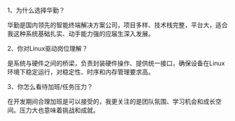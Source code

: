 
1、为什么选择华勤？

华勤是国内领先的智能终端解决方案公司，项目多样、技术栈完整，平台大，适合我这种系统基础扎实、动手能力强的应届生深入发展。

2、你对Linux驱动岗位理解？

是系统与硬件之间的桥梁，负责封装硬件操作、提供统一接口，确保设备在Linux环境下稳定运行，对稳定性、时序和内存管理要求高。

3、你怎么看待加班/任务压力？

在开发期间合理加班是可以接受的，我更关注的是团队氛围、学习机会和成长空间。压力大也意味着挑战和成就。
<!--stackedit_data:
eyJoaXN0b3J5IjpbNTExMjc1MjU4XX0=
-->